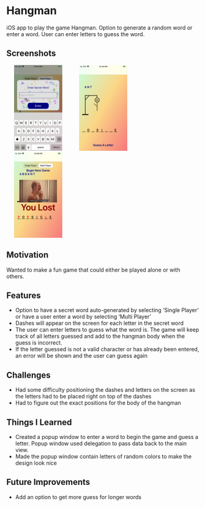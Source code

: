 # Hangman
iOS app to play the game Hangman. Option to generate a random word or enter a word. User can enter letters to guess the word. 

## Screenshots
<img src="images/hangman1.png" width="25%" hspace="20"> <img src="images/hangman2.png" width="25%" hspace="20"> <img src="images/hangman3.png" width="25%" hspace="20">

## Motivation
Wanted to make a fun game that could either be played alone or with others.

## Features
* Option to have a secret word auto-generated by selecting ‘Single Player’ or have a user enter a word by selecting ‘Multi Player’
* Dashes will appear on the screen for each letter in the secret word 
* The user can enter letters to guess what the word is. The game will keep track of all letters guessed and add to the hangman body when the guess is incorrect.
* If the letter guessed is not a valid character or has already been entered, an error will be shown and the user can guess again

## Challenges
* Had some difficulty positioning the dashes and letters on the screen as the letters had to be placed right on top of the dashes
* Had to figure out the exact positions for the body of the hangman

## Things I Learned
* Created a popup window to enter a word to begin the game and guess a letter. Popup window used delegation to pass data back to the main view. 
* Made the popup window contain letters of random colors to make the design look nice

## Future Improvements 
* Add an option to get more guess for longer words
